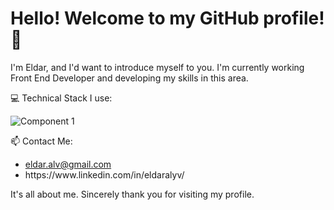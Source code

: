 # Hello! Welcome to my GitHub profile! 👋

I'm Eldar, and I'd want to introduce myself to you. I'm currently working Front End Developer and developing my skills in this area. 

💻 Technical Stack I use: 

![Component 1](https://user-images.githubusercontent.com/52912727/195431383-9049073b-6bda-412a-8278-5ec46951c996.svg)

📫 Contact Me:
<ul>
  <li><a href="mailto:eldar.alv@gmail.com">eldar.alv@gmail.com</a></li>
  <li>https://www.linkedin.com/in/eldaralyv/</li>
</ul>

It's all about me. Sincerely thank you for visiting my profile.
